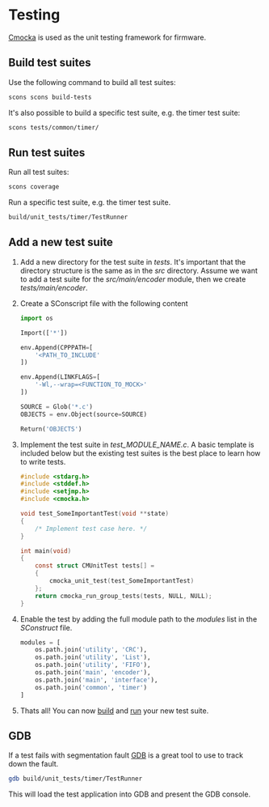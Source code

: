# Testing

[Cmocka](https://cmocka.org/) is used as the unit testing framework for firmware.

## Build test suites
Use the following command to build all test suites:
```bash
scons scons build-tests
```

It's also possible to build a specific test suite, e.g. the timer test suite:
```bash
scons tests/common/timer/
```

## Run test suites
Run all test suites:
```bash
scons coverage
```

Run a specific test suite, e.g. the timer test suite.
```bash
build/unit_tests/timer/TestRunner
```

## Add a new test suite
1. Add a new directory for the test suite in *tests*. It's important that the
directory structure is the same as in the *src* directory. Assume we want to
add a test suite for the *src/main/encoder* module, then we create
*tests/main/encoder*.

1. Create a SConscript file with the following content
    ```python
    import os

    Import(['*'])

    env.Append(CPPPATH=[
        '<PATH_TO_INCLUDE'
    ])

    env.Append(LINKFLAGS=[
        '-Wl,--wrap=<FUNCTION_TO_MOCK>'
    ])

    SOURCE = Glob('*.c')
    OBJECTS = env.Object(source=SOURCE)

    Return('OBJECTS')
    ```
1. Implement the test suite in *test_MODULE_NAME.c*. A basic template is
included below but the existing test suites is the best place to learn how to write tests.
    ```c
    #include <stdarg.h>
    #include <stddef.h>
    #include <setjmp.h>
    #include <cmocka.h>

    void test_SomeImportantTest(void **state)
    {
        /* Implement test case here. */
    }

    int main(void)
    {
        const struct CMUnitTest tests[] =
        {
            cmocka_unit_test(test_SomeImportantTest)
        };
        return cmocka_run_group_tests(tests, NULL, NULL);
    }
    ```
1. Enable the test by adding the full module path to the *modules* list in the
*SConstruct* file.
    ```python
    modules = [
        os.path.join('utility', 'CRC'),
        os.path.join('utility', 'List'),
        os.path.join('utility', 'FIFO'),
        os.path.join('main', 'encoder'),
        os.path.join('main', 'interface'),
        os.path.join('common', 'timer')
    ]
    ```
1. Thats all! You can now [build](#build-test-suites) and [run](#run-test-suites) your new test suite.


## GDB
If a test fails with segmentation fault [GDB](https://www.gnu.org/software/gdb/)
is a great tool to use to track down the fault.
```bash
gdb build/unit_tests/timer/TestRunner
```

This will load the test application into GDB and present the GDB console.
